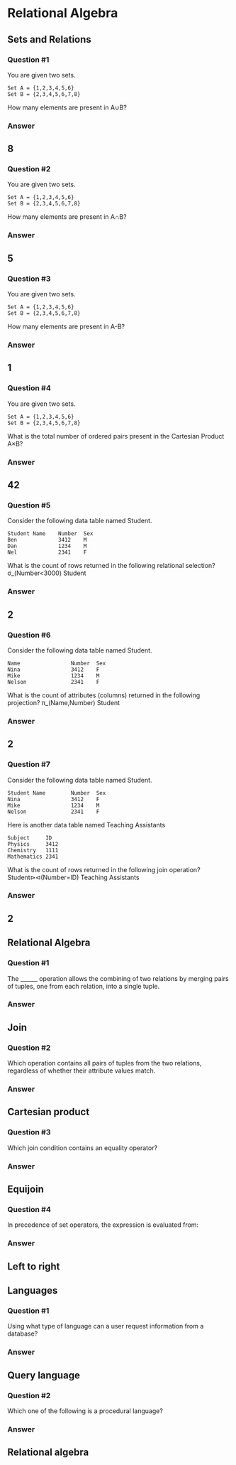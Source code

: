 # Relational Algebra

## Sets and Relations

### Question #1
You are given two sets.
```
Set A = {1,2,3,4,5,6}
Set B = {2,3,4,5,6,7,8}
```
How many elements are present in A∪B?
### Answer
8
---

### Question #2
You are given two sets.
```
Set A = {1,2,3,4,5,6}
Set B = {2,3,4,5,6,7,8}
```
How many elements are present in A∩B?  
### Answer
5
---

### Question #3
You are given two sets.
```
Set A = {1,2,3,4,5,6}
Set B = {2,3,4,5,6,7,8}
```
How many elements are present in A-B?
### Answer
1
---

### Question #4
You are given two sets.
```
Set A = {1,2,3,4,5,6}
Set B = {2,3,4,5,6,7,8}
```
What is the total number of ordered pairs present in the Cartesian Product A×B?  
### Answer
42
---

### Question #5
Consider the following data table named Student.
```
Student Name    Number  Sex  
Ben             3412    M  
Dan             1234    M  
Nel             2341    F  
```
What is the count of rows returned in the following relational selection?
σ_(Number<3000) Student
### Answer
2
---

### Question #6
Consider the following data table named Student.
```
Name                Number  Sex  
Nina                3412    F 
Mike                1234    M  
Nelson              2341    F  
```
What is the count of attributes (columns) returned in the following projection?
π_(Name,Number) Student
### Answer
2
---

### Question #7
Consider the following data table named Student.
```
Student Name        Number  Sex  
Nina                3412    F 
Mike                1234    M  
Nelson              2341    F  
```

Here is another data table named Teaching Assistants
```
Subject     ID
Physics     3412
Chemistry   1111
Mathematics 2341  
```
What is the count of rows returned in the following join operation?
Student⊳⊲(Number=ID) Teaching Assistants
### Answer
2
---

## Relational Algebra

### Question #1
The \_\_\_\_\_\_ operation allows the combining of two relations by merging pairs of tuples, one from each relation, into a single tuple.
### Answer
Join
---

### Question #2
Which operation contains all pairs of tuples from the two relations, regardless of whether their attribute values match.
### Answer
Cartesian product
---

### Question #3
Which join condition contains an equality operator?
### Answer
Equijoin
---

### Question #4
In precedence of set operators, the expression is evaluated from:
### Answer
Left to right
---

## Languages

### Question #1
Using what type of language can a user request information from a database?
### Answer
Query language
---

### Question #2
Which one of the following is a procedural language?
### Answer
Relational algebra
---







